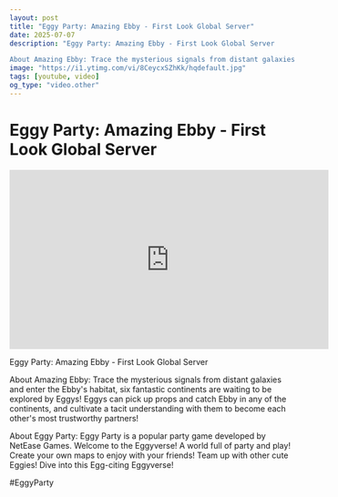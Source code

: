 ```yaml
---
layout: post
title: "Eggy Party: Amazing Ebby - First Look Global Server"
date: 2025-07-07
description: "Eggy Party: Amazing Ebby - First Look Global Server

About Amazing Ebby: Trace the mysterious signals from distant galaxies and enter the Ebby's habitat..."
image: "https://i1.ytimg.com/vi/8CeycxSZhKk/hqdefault.jpg"
tags: [youtube, video]
og_type: "video.other"
---
```


<script type="application/ld+json">
{
  "@context": "http://schema.org",
  "@type": "VideoObject",
  "name": "Eggy Party: Amazing Ebby - First Look Global Server",
  "description": "Eggy Party: Amazing Ebby - First Look Global Server\n\nAbout Amazing Ebby: Trace the mysterious signals from distant galaxies and enter the Ebby's habitat, six fantastic continents are waiting to be explored by Eggys! Eggys can pick up props and catch Ebby in any of the continents, and cultivate a tacit understanding with them to become each other's most trustworthy partners!\n\nAbout Eggy Party: Eggy Party is a popular party game developed by NetEase Games. Welcome to the Eggyverse! A world full of party and play! Create your own maps to enjoy with your friends! Team up with other cute Eggies! Dive into this Egg-citing Eggyverse!\n\n#EggyParty",
  "thumbnailUrl": "https://i1.ytimg.com/vi/8CeycxSZhKk/hqdefault.jpg",
  "uploadDate": "2025-07-07T12:00:23",
  "embedUrl": "https://www.youtube.com/embed/8CeycxSZhKk",
  "publisher": {
    "@type": "Person",
    "name": "Celo Zaga"
  },
  "mainEntityOfPage": {
    "@type": "WebPage",
    "@id": "https://celozaga.github.io/2025/07/07/eggy-party:-amazing-ebby---first-look-global-server-8CeycxSZhKk.html"
  },
  "duration": "PT0M0S"
}
</script>

<script type="application/ld+json">
{
  "@context": "http://schema.org",
  "@type": "BlogPosting",
  "headline": "Eggy Party: Amazing Ebby - First Look Global Server",
  "image": "https://i1.ytimg.com/vi/8CeycxSZhKk/hqdefault.jpg",
  "publisher": {
    "@type": "Person",
    "name": "Celo Zaga"
  },
  "url": "https://celozaga.github.io/2025/07/07/eggy-party:-amazing-ebby---first-look-global-server-8CeycxSZhKk.html",
  "datePublished": "2025-07-07T12:00:23",
  "dateCreated": "2025-07-07T12:00:23",
  "dateModified": "2025-07-07T12:00:23",
  "description": "Eggy Party: Amazing Ebby - First Look Global Server\n\nAbout Amazing Ebby: Trace the mysterious signals from distant galaxies and enter the Ebby's habitat...",
  "author": {
    "@type": "Person",
    "name": "Celo Zaga"
  },
  "mainEntityOfPage": {
    "@type": "WebPage",
    "@id": "https://celozaga.github.io/2025/07/07/eggy-party:-amazing-ebby---first-look-global-server-8CeycxSZhKk.html"
  }
}
</script>

<h1 class="youtube-post-title">Eggy Party: Amazing Ebby - First Look Global Server</h1>

<iframe width="560" height="315" src="https://www.youtube.com/embed/8CeycxSZhKk" class="youtube-post-embed" frameborder="0" allowfullscreen></iframe>

<p class="youtube-post-description">Eggy Party: Amazing Ebby - First Look Global Server

About Amazing Ebby: Trace the mysterious signals from distant galaxies and enter the Ebby's habitat, six fantastic continents are waiting to be explored by Eggys! Eggys can pick up props and catch Ebby in any of the continents, and cultivate a tacit understanding with them to become each other's most trustworthy partners!

About Eggy Party: Eggy Party is a popular party game developed by NetEase Games. Welcome to the Eggyverse! A world full of party and play! Create your own maps to enjoy with your friends! Team up with other cute Eggies! Dive into this Egg-citing Eggyverse!

#EggyParty</p>
